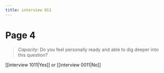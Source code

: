 ```yaml
---
title: interview 011
---
```

# Page 4
> *Capacity:* Do you feel personally ready and able to dig deeper into this question?

[[interview 1011|Yes]] or [[interview 0011|No]] 